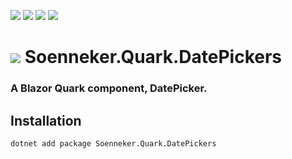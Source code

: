 ﻿[![](https://img.shields.io/nuget/v/soenneker.quark.datepickers.svg?style=for-the-badge)](https://www.nuget.org/packages/soenneker.quark.datepickers/)
[![](https://img.shields.io/github/actions/workflow/status/soenneker/soenneker.quark.datepickers/publish-package.yml?style=for-the-badge)](https://github.com/soenneker/soenneker.quark.datepickers/actions/workflows/publish-package.yml)
[![](https://img.shields.io/nuget/dt/soenneker.quark.datepickers.svg?style=for-the-badge)](https://www.nuget.org/packages/soenneker.quark.datepickers/)
[![](https://img.shields.io/badge/Demo-Live-blueviolet?style=for-the-badge&logo=github)](https://soenneker.github.io/soenneker.quark.datepickers/)

# ![](https://user-images.githubusercontent.com/4441470/224455560-91ed3ee7-f510-4041-a8d2-3fc093025112.png) Soenneker.Quark.DatePickers
### A Blazor Quark component, DatePicker.

## Installation

```
dotnet add package Soenneker.Quark.DatePickers
```
